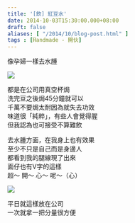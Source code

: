 ```yaml
---
title: '[飲] 紅豆水'
date: 2014-10-03T15:30:00.000+08:00
draft: false
aliases: [ "/2014/10/blog-post.html" ]
tags : [Ḧandmade - 開伙]
---
```


像孕婦一樣去水腫  

![](/images/redbeantea.jpg)

都是在公司用真空杯焗  
洗完豆之後焗45分鐘就可以  
千萬不要焗太耐因為就失去功效  
味道很「純粹」，有些人會覺得腥  
但我認為也可接受不算難飲  
  
去水腫方面，在我身上也有效果  
至少不只是自己而是身邊人  
都看到我的腿線現了出來  
面仔也有V字的這樣  
超～ 開～ 心～ 呢～（心）  

![](/images/redbean.jpg)

平日就這樣放在公司  
一次就拿一把分量很方便
